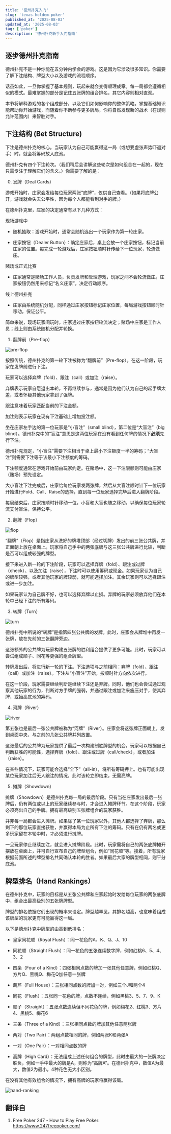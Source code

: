 ```yaml
---
title: '德州扑克入门'
slug: 'texas-holdem-poker'
published_at: '2025-08-03'
updated_at: '2025-08-03'
tag: ['poker']
description: '德州扑克新手入门指南'
---
```


## 逐步德州扑克指南
德州扑克不是一种你能在五分钟内学会的游戏。这是因为它涉及很多知识。你需要了解下注结构、牌型大小以及游戏的流程顺序。

话虽如此，一旦你掌握了基本规则，玩起来就会变得顺理成章。每一局都会遵循相似的模式。最难掌握的部分是记住五张牌的组合排名，其它内容则相对直观。

本节将解释游戏的各个组成部分，以及它们如何影响你的整体策略。掌握基础知识能帮助你开始游戏，而随着你不断参与更多牌局，你将自然发现新的战术（在规则允许范围内）来智胜对手。

## 下注结构 (Bet Structure)

下注是德州扑克的核心。当玩家认为自己可能赢得这一局（或想要虚张声势吓退对手）时，就会将筹码放入底池。

德州扑克有四个下注轮次。（我们稍后会讲解这些轮次是如何组合在一起的，现在只需专注于理解它们的含义。）你需要了解的是：

0. 发牌（Deal Cards）

游戏开始时，庄家会发给每位玩家两张“底牌”，仅供自己查看。（如果将底牌公开，游戏就会失去公平性，因为每个人都能看到对手的牌。）

在德州扑克里，庄家的决定通常有以下几种方式：

现场游戏中

- 随机抽取：游戏开始时，通常会随机选出一个玩家作为第一轮庄家。

- 庄家按钮（Dealer Button）：确定庄家后，桌上会放一个庄家按钮，标记当前庄家的位置。每完成一轮游戏后，庄家按钮顺时针传给下一位玩家，轮流做庄。

赌场或正式比赛

- 庄家通常是赌场工作人员，负责发牌和管理游戏，玩家之间不会轮流做庄。庄家按钮仍然用来标记“名义庄家”，决定行动顺序。

线上德州扑克

- 庄家由系统随机分配，同样通过庄家按钮标记庄家位置，每局游戏按钮顺时针移动，保证公平。

简单来说，现场玩家间玩时，庄家通过庄家按钮轮流决定；赌场中庄家是工作人员；线上则由系统随机分配并轮换。


1. 翻牌前（Pre-flop）

![pre-flop](https://6n9ck0v3cffymhqw.public.blob.vercel-storage.com/texas-holdem-poker/freepoker-preflop.png)

按照传统，德州扑克的第一轮下注被称为“翻牌前”（Pre-flop）。在这一阶段，玩家在发牌前进行下注。

玩家可以选择弃牌（fold）、跟注（call）或加注（raise）。

弃牌表示玩家自愿退出本轮，不再继续参与，通常是因为他们认为自己的起手牌太差，或者怀疑其他玩家拿到了强牌。

跟注意味着玩家匹配当前的下注金额。

加注则表示玩家在现有下注基础上增加投注额。

坐在庄家左手边的第一位玩家是“小盲注”（small blind），第二位是“大盲注”（big blind）。德州扑克中的“盲注”意思是这两位玩家在没有看到任何牌的情况下**必须**先行下注。

德州扑克规定，“小盲注”需要下注相当于桌上最小下注额度一半的筹码；“大盲注”则需要下注等于该最小下注额度的筹码。

下注额度通常在游戏开始前由玩家约定。在赌场中，这一下注限额则可能由庄家（赌场）预先设定。

大小盲注下注完成后，庄家给每位玩家发两张牌，然后从大盲注顺时针下一位玩家开始进行Fold、Call、Raise的选择，直到每一位玩家选择完毕后进入翻牌阶段。

每局结束后，庄家按顺时针移动一位，小盲和大盲也随之移动，以确保每位玩家轮流支付盲注，保持公平。

2. 翻牌（Flop）

![flop](https://6n9ck0v3cffymhqw.public.blob.vercel-storage.com/texas-holdem-poker/freepoker-flop.png)

“翻牌”（Flop）是指庄家从洗好的牌堆顶部（经过切牌）发出的前三张公共牌，并正面朝上放在桌面上。玩家将自己手中的两张底牌与这三张公共牌进行比较，判断是否可以组成较强的牌型。

接下来进入新一轮的下注阶段，玩家可以选择弃牌（fold）、跟注或过牌（check）、以及加注（raise），下注时可以使用筹码或现金。如果玩家认为自己的牌型较强，或者其他玩家的牌较弱，就可能选择加注。其余玩家则可以选择跟注或进一步加注。

如果玩家认为自己牌不好，也可以选择弃牌以止损。弃牌的玩家必须放弃他们在本轮中已经下注的所有筹码。

3. 转牌（Turn）

![turn](https://6n9ck0v3cffymhqw.public.blob.vercel-storage.com/texas-holdem-poker/freepoker-turn.png)

德州扑克中所说的“转牌”是指第四张公共牌的发牌。此时，庄家会从牌堆中再发一张牌，放在先前的三张翻牌旁边。

这张额外的公共牌为玩家构建五张牌的胜利组合提供了更多可能。此时，玩家可以尝试组成顺子、同花等更强的组合牌型。

转牌发出后，将进行新一轮的下注。下注选项与之前相同：弃牌（fold）、跟注（call）或加注（raise）。下注从“小盲注”开始，按顺时针方向依次进行。

在这一阶段，玩家需要继续判断是继续下注还是弃牌。同时，他们也会尝试通过观察其他玩家的行为，判断对方手牌的强弱，并通过跟注或加注来施压对手，使其弃牌，或抬高底池的筹码。

4. 河牌（River）

![river](https://6n9ck0v3cffymhqw.public.blob.vercel-storage.com/texas-holdem-poker/freepoker-river.png)

第五张也是最后一张公共牌被称为“河牌”（River）。庄家会将这张牌正面朝上，发到桌面中央，与之前的几张公共牌并列放置。

这张最后的公共牌为玩家提供了最后一次构建制胜牌型的机会。玩家可以根据自己判断获胜的可能性，选择弃牌（fold）、跟注或过牌（call/check），或者加注（raise）。

在某些情况下，玩家可能会选择“全下”（all-in），将所有筹码押上。也有可能出现某位玩家加注后无人跟注的情况，此时该轮立即结束，无需亮牌。

5. 摊牌（Showdown）

摊牌（Showdown）是德州扑克每一局的最后阶段。只有当在庄家发出最后一张牌后，仍有两位或以上的玩家继续参与时，才会进入摊牌环节。在这个阶段，玩家必须亮出自己的手牌。拥有最高级别五张牌组合的玩家获胜。

并非每一局都会进入摊牌。如果除了某一位玩家以外，其他人都选择了弃牌，那么剩下的那位玩家直接获胜，并赢得本局为止所有下注的筹码。只有在仍有两名或更多玩家留在本轮中时，才必须进行摊牌。

一旦玩家停止继续加注，就会进入摊牌阶段。此时，玩家需将自己的两张底牌摊开摆放在桌面上，并可自行宣布自己的牌型组合，例如“同花顺”等。接着，所有玩家根据前面所述的牌型排名共同确认本轮的胜者。如果最后大家的牌型相同，则平分底池。

## 牌型排名（Hand Rankings）

在德州扑克中，玩家的目标是从五张公共牌和庄家起始时发给每位玩家的两张底牌中，组合出最高级别的五张牌牌型。

牌型的排名依据它们出现的概率来设定。牌型越罕见，其排名越高，也意味着组成该牌型的玩家更有可能赢得这一局。

以下是德州扑克中牌型的由高到低排名：

- 皇家同花顺（Royal Flush）：同一花色的A、K、Q、J、10

- 同花顺（Straight Flush）：同一花色的五张连续数字牌，例如红桃6、5、4、3、2

- 四条（Four of a Kind）：四张相同点数的牌加一张其他任意牌，例如红桃Q、方片Q、黑桃Q、梅花Q加任意一张牌

- 葫芦（Full House）：三张相同点数的牌加一对，例如三个J和两个4

- 同花（Flush）：五张同一花色的牌，点数不连续，例如黑桃3、5、7、9、K

- 顺子（Straight）：五张点数连续但不同花色的牌，例如梅花2、红桃3、方片4、黑桃5、梅花6

- 三条（Three of a Kind）：三张相同点数的牌加其他任意两张牌

- 两对（Two Pair）：两组点数相同的牌，例如两张K和两张A

- 一对（One Pair）：一对相同点数的牌

- 高牌（High Card）：无法组成上述任何组合的牌型，此时由最大的一张牌决定胜负，例如一手中最大的牌是A，则称为“高牌A”。在德州扑克中，数值A为最大，数值2为最小，4种花色无大小区别。

在没有其他有效组合的情况下，拥有高牌的玩家将赢得该局。

![hand-ranking](https://6n9ck0v3cffymhqw.public.blob.vercel-storage.com/texas-holdem-poker/hand-ranking.jpg)

## 翻译自
1. Free Poker 247 - How to Play Free Poker: https://www.247freepoker.com/



